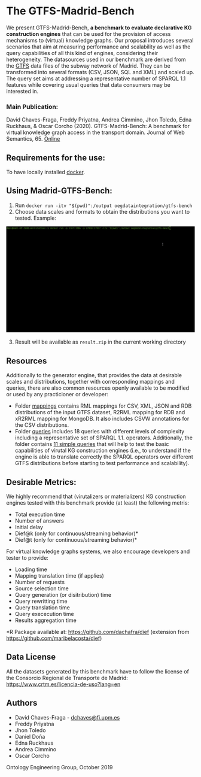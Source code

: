 # The GTFS-Madrid-Bench

We present GTFS-Madrid-Bench, **a benchmark to evaluate declarative KG construction engines** that can be used for the provision of access mechanisms to (virtual) knowledge graphs. Our proposal introduces several scenarios that aim at measuring performance and scalability as well as the query capabilities of all this kind of engines, considering their heterogeneity. The datasources used in our benchmark are derived from the [GTFS](https://developers.google.com/transit/gtfs) data files of the subway network of Madrid. They can be transformed into several formats (CSV, JSON, SQL and XML) and scaled up. The query set aims at addressing a representative number of SPARQL 1.1 features while covering usual queries that data consumers may be interested in.

### Main Publication:
David Chaves-Fraga, Freddy Priyatna, Andrea Cimmino, Jhon Toledo, Edna Ruckhaus, & Oscar Corcho (2020). GTFS-Madrid-Bench: A benchmark for virtual knowledge graph access in the transport domain. Journal of Web Semantics, 65. [Online](https://doi.org/10.1016/j.websem.2020.100596)


## Requirements for the use:

To have locally installed [docker](https://docs.docker.com/engine/install/).


## Using Madrid-GTFS-Bench:

1. Run `docker run -itv "$(pwd)":/output oegdataintegration/gtfs-bench`
2. Choose data scales and formats to obtain the distributions you want to tested. Example:

![Demo GIF](misc/gtfs-demo.gif)

3. Result will be available as `result.zip` in the current working directory


## Resources

Additionally to the generator engine, that provides the data at desirable scales and distributions, together with corresponding mappings and queries, there are also common resources openly available to be modified or used by any practicioner or developer:

- Folder [mappings](https://github.com/oeg-upm/gtfs-bench/tree/master/mappings) contains RML mappings for CSV, XML, JSON and RDB distributions of the input GTFS dataset, R2RML mapping for RDB and xR2RML mapping for MongoDB. It also includes CSVW annotations for the CSV distributions.
- Folder [queries](https://github.com/oeg-upm/gtfs-bench/tree/master/queries) includes 18 queries with different levels of complexity including a representative set of SPARQL 1.1. operators. Additionally, the folder contains [11 simple queries](https://github.com/oeg-upm/gtfs-bench/tree/master/queries/simple) that will help to test the basic capabilities of virutal KG construction engines (i.e., to understand if the engine is able to translate correctly the SPARQL operators over different GTFS distributions before starting to test performance and scalability).

## Desirable Metrics:

We highly recommend that (virutalizers or materializers) KG construction engines tested with this benchmark provide (at least) the following metris:
- Total execution time
- Number of answers	
- Initial delay	
- Dief@k (only for continuous/streaming behavior)*	
- Dief@t (only for continuous/streaming behavior)*

For virtual knowledge graphs systems, we also encourage developers and tester to provide:
- Loading time	
- Mapping translation time (if applies)
- Number of requests
- Source selection time	
- Query generation (or disitribution) time
- Query rewritting time
- Query translation time
- Query exececution time
- Results aggregation time

*R Package available at: https://github.com/dachafra/dief (extension from https://github.com/maribelacosta/dief)

## Data License
All the datasets generated by this benchmark have to follow the license of the Consorcio Regional de Transporte de Madrid: https://www.crtm.es/licencia-de-uso?lang=en


## Authors

- David Chaves-Fraga - [dchaves@fi.upm.es](mailto:dchaves@fi.upm.es)
- Freddy Priyatna
- Jhon Toledo
- Daniel Doña
- Edna Ruckhaus
- Andrea Cimmino
- Oscar Corcho

Ontology Engineering Group, October 2019
